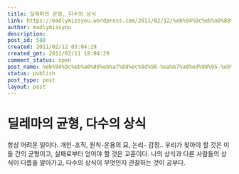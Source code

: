 ```yaml
---
title: 딜레마의 균형, 다수의 상식
link: https://madlymissyou.wordpress.com/2011/02/12/%eb%94%9c%eb%a0%88%eb%a7%88%ec%9d%98-%ea%b7%a0%ed%98%95-%eb%8b%a4%ec%88%98%ec%9d%98-%ec%83%81%ec%8b%9d/
author: madlymissyou
description: 
post_id: 588
created: 2011/02/12 03:04:29
created_gmt: 2011/02/11 18:04:29
comment_status: open
post_name: %eb%94%9c%eb%a0%88%eb%a7%88%ec%9d%98-%ea%b7%a0%ed%98%95-%eb%8b%a4%ec%88%98%ec%9d%98-%ec%83%81%ec%8b%9d
status: publish
post_type: post
layout: post
---
```


# 딜레마의 균형, 다수의 상식

항상 어려운 일이다. 개인-조직, 원칙-운용의 묘, 논리- 감정.. 우리가 찾아야 할 것은 이들 간의 균형이고, 실패로부터 얻어야 할 것은 교훈이다. 나의 상식과 다른 사람들의 상식이 다름을 알아가고, 다수의 상식이 무엇인지 관찰하는 것이 공부다.